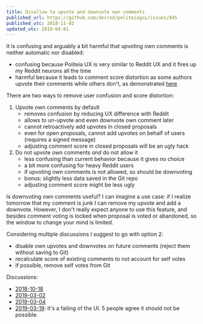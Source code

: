 ```yaml
---
title: Disallow to upvote and downvote own comments
published_url: https://github.com/decred/politeiagui/issues/845
published_utc: 2018-11-02
updated_utc: 2019-04-01
---
```


It is confusing and arguably a bit harmful that upvoting own comments is neither automatic nor disabled:

* confusing because Politeia UX is very similar to Reddit UX and it fires up my Reddit neurons all the time
* harmful because it leads to comment score distortion as some authors upvote their comments while others don't, as demonstrated [here](https://github.com/RichardRed0x/pi-research/blob/master/data/comments-and-updown-votes/pi-users-comments-votes.csv)

There are two ways to remove user confusion and score distortion:

1. Upvote own comments by default
   * removes confusion by reducing UX difference with Reddit
   * allows to un-upvote and even downvote own comment later
   * cannot retroactively add upvotes in closed proposals
   * even for open proposals, cannot add upvotes on behalf of users (requires a signed message)
   * adjusting comment score in closed proposals will be an ugly hack
1. Do not upvote own comments _and_ do not allow it
   * less confusing than current behavior because it gives no choice
   * a bit more confusing for heavy Reddit users
   * if upvoting own comments is not allowed, so should be downvoting
   * bonus: slightly less data saved in the Git repo
   * adjusting comment score might be less ugly

Is downvoting own comments useful? I can imagine a use case: if I realize tomorrow that my comment is junk I can remove my upvote and add a downvote. However, I don't really expect anyone to use this feature, and besides comment voting is locked when proposal is voted or abandoned, so the window to change your mind is limited.

Considering multiple discussions I suggest to go with option 2:

* disable own upvotes and downvotes on future comments (reject them without saving to Git)
* recalculate score of existing comments to not account for self votes
* if possible, remove self votes from Git

Discussions:

* [2018-10-18](https://matrix.to/#/!VFRvyndKpzcLrVslQD:decred.org/$153988953632992GOYKc:decred.org)
* [2019-03-02](https://matrix.to/#/!lbzTjhzNbIaDbuAxkS:decred.org/$155154354314212PIYmG:decred.org)
* [2019-03-04](https://www.reddit.com/r/decred/comments/axe15w/is_it_ok_to_upvote_your_own_comments_on_politeia/)
* [2019-03-19](https://matrix.to/#/!MIGqWXfLFBwhipPKYL:decred.org/$155298458732381rqQPi:decred.org): it's a failing of the UI. 5 people agree it should not be possible.
